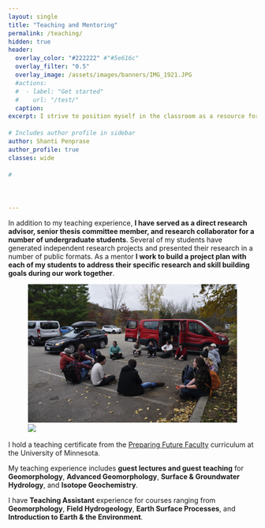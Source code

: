 ```yaml
---
layout: single
title: "Teaching and Mentoring"
permalink: /teaching/
hidden: true
header:
  overlay_color: "#222222" #"#5e616c"
  overlay_filter: "0.5"
  overlay_image: /assets/images/banners/IMG_1921.JPG
  #actions:
  #  - label: "Get started"
  #    url: "/test/"
  caption:
excerpt: I strive to position myself in the classroom as a resource for students, where I serve as an instructor and collaborator for each student to achieve learning goals. **My teaching approach is focused on active learning, building an inclusive classroom environment, and a student-driven focus to assess teaching outcomes.**

# Includes author profile in sidebar
author: Shanti Penprase
author_profile: true
classes: wide

#  


       
---
```

In addition to my teaching experience, **I have served as a direct research advisor, senior thesis committee member, and research collaborator for a number of undergraduate students**. Several of my students have generated independent research projects and presented their research in a number of public formats. As a mentor **I work to build a project plan with each of my students to address their specific research and skill building goals during our work together**.

<figure class="half">
	<img src="/assets/images/DSC2877.JPG">
	<img src="/assets/images/banners/IMG_8356.JPG">
	<figcaption></figcaption>
</figure>

I hold a teaching certificate from the [Preparing Future Faculty](https://cei.umn.edu/programs/preparing-future-faculty-program) curriculum at the University of Minnesota.

 My teaching experience includes **guest lectures and guest teaching** for **Geomorphology**, **Advanced Geomorphology**, **Surface & Groundwater Hydrology**, and **Isotope Geochemistry**.

I have **Teaching Assistant** experience for courses ranging from  **Geomorphology**, **Field Hydrogeology**, **Earth Surface Processes**, and **Introduction to Earth & the Environment**.
